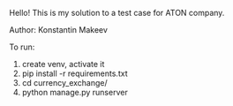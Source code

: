 Hello! This is my solution to a test case for ATON company.

Author: Konstantin Makeev

To run:
1) create venv, activate it
2) pip install -r requirements.txt
3) cd currency_exchange/
4) python manage.py runserver 
